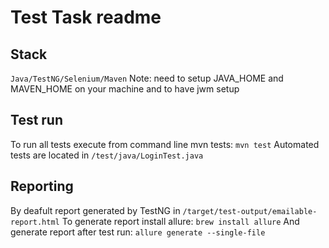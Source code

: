 # Test Task readme
## Stack
`Java/TestNG/Selenium/Maven` 
Note: need to setup JAVA_HOME and MAVEN_HOME on your machine and to have jwm setup
## Test run
To run all tests execute from command line mvn tests:
`mvn test` 
Automated tests are located in
`/test/java/LoginTest.java`
## Reporting
By deafult report generated by TestNG in `/target/test-output/emailable-report.html`
To generate report install allure: 
`brew install allure` 
And generate report after test run: 
`allure generate --single-file` 